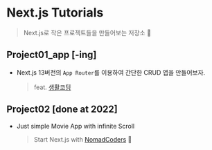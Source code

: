 # Next.js Tutorials

> Next.js로 작은 프로젝트들을 만들어보는 저장소 🔖

## Project01_app [-ing]

- Next.js 13버전의 `App Router`를 이용하여 간단한 CRUD 앱을 만들어보자.

  > feat. [생활코딩](https://opentutorials.org/course/5098)

## Project02 [done at 2022]

- Just simple Movie App with infinite Scroll

  > Start Next.js with [NomadCoders](https://nomadcoders.co/nextjs-fundamentals) 🚀
